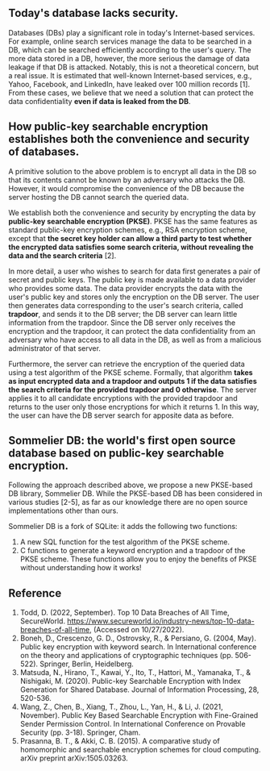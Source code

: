 ## Today's database lacks security.
Databases (DBs) play a significant role in today's Internet-based services. 
For example, online search services manage the data to be searched in a DB, which can be searched efficiently according to the user's query.
The more data stored in a DB, however, the more serious the damage of data leakage if that DB is attacked.
Notably, this is not a theoretical concern, but a real issue. It is estimated that well-known Internet-based services, e.g., Yahoo, Facebook, and LinkedIn, have leaked over 100 million records [1]. 
From these cases, we believe that we need a solution that can protect the data confidentiality **even if data is leaked from the DB**.


## How public-key searchable encryption establishes both the convenience and security of databases.
A primitive solution to the above problem is to encrypt all data in the DB so that its contents cannot be known by an adversary who attacks the DB.
However, it would compromise the convenience of the DB because the server hosting the DB cannot search the queried data.

We establish both the convenience and security by encrypting the data by **public-key searchable encryption (PKSE)**.
PKSE has the same features as standard public-key encryption schemes, e.g., RSA encryption scheme, except that **the secret key holder can allow a third party to test whether the encrypted data satisfies some search criteria, without revealing the data and the search criteria** [2].

In more detail, a user who wishes to search for data first generates a pair of secret and public keys. The public key is made available to a data provider who provides some data. The data provider encrypts the data with the user's public key and stores only the encryption on the DB server. The user then generates data corresponding to the user's search criteria, called **trapdoor**, and sends it to the DB server; the DB server can learn little information from the trapdoor. Since the DB server only receives the encryption and the trapdoor, it can protect the data confidentiality from an adversary who have access to all data in the DB, as well as from a malicious administrator of that server. 

Furthermore, the server can retrieve the encryption of the queried data using a test algorithm of the PKSE scheme. Formally, that algorithm **takes as input encrypted data and a trapdoor and outputs 1 if the data satisfies the search criteria for the provided trapdoor and 0 otherwise**. The server applies it to all candidate encryptions with the provided trapdoor and returns to the user only those encryptions for which it returns 1. In this way, the user can have the DB server search for apposite data as before.


## Sommelier DB: the world's first open source database based on public-key searchable encryption.
Following the approach described above, we propose a new PKSE-based DB library, Sommelier DB. While the PKSE-based DB has been considered in various studies [2-5], as far as our knowledge there are no open source implementations other than ours.

Sommelier DB is a fork of SQLite: it adds the following two functions:
1. A new SQL function for the test algorithm of the PKSE scheme.
2. C functions to generate a keyword encryption and a trapdoor of the PKSE scheme.
These functions allow you to enjoy the benefits of PKSE without understanding how it works!

## Reference
1. Todd, D. (2022, September). Top 10 Data Breaches of All Time, SecureWorld. https://www.secureworld.io/industry-news/top-10-data-breaches-of-all-time, (Accessed on 10/27/2022).
2. Boneh, D., Crescenzo, G. D., Ostrovsky, R., & Persiano, G. (2004, May). Public key encryption with keyword search. In International conference on the theory and applications of cryptographic techniques (pp. 506-522). Springer, Berlin, Heidelberg.
3. Matsuda, N., Hirano, T., Kawai, Y., Ito, T., Hattori, M., Yamanaka, T., & Nishigaki, M. (2020). Public-key Searchable Encryption with Index Generation for Shared Database. Journal of Information Processing, 28, 520-536.
4. Wang, Z., Chen, B., Xiang, T., Zhou, L., Yan, H., & Li, J. (2021, November). Public Key Based Searchable Encryption with Fine-Grained Sender Permission Control. In International Conference on Provable Security (pp. 3-18). Springer, Cham.
5. Prasanna, B. T., & Akki, C. B. (2015). A comparative study of homomorphic and searchable encryption schemes for cloud computing. arXiv preprint arXiv:1505.03263.